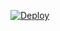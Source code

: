 [![Deploy](https://www.herokucdn.com/deploy/button.png)](https://heroku.com/deploy?template=https://github.com/Lilly/Chitoge)
